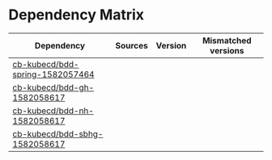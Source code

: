 # Dependency Matrix

Dependency | Sources | Version | Mismatched versions
---------- | ------- | ------- | -------------------
[cb-kubecd/bdd-spring-1582057464](https://github.com/cb-kubecd/bdd-spring-1582057464.git) |  | []() | 
[cb-kubecd/bdd-gh-1582058617](https://github.com/cb-kubecd/bdd-gh-1582058617.git) |  | []() | 
[cb-kubecd/bdd-nh-1582058617](https://github.com/cb-kubecd/bdd-nh-1582058617.git) |  | []() | 
[cb-kubecd/bdd-sbhg-1582058617](https://github.com/cb-kubecd/bdd-sbhg-1582058617.git) |  | []() | 

